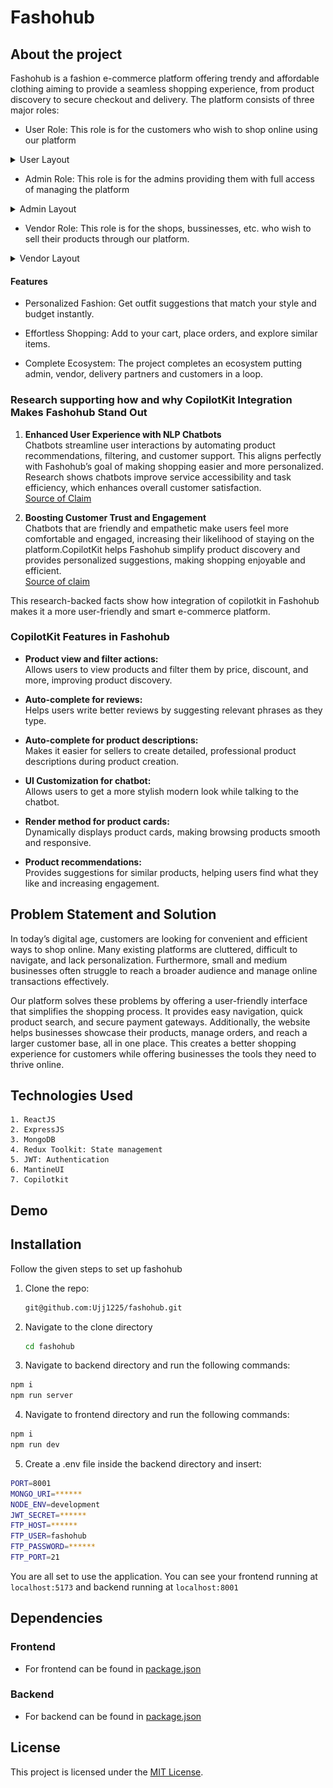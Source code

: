 # Fashohub

## About the project

Fashohub is a fashion e-commerce platform offering trendy and affordable clothing aiming to provide a seamless shopping experience, from product discovery to secure checkout and delivery. The platform consists of three major roles:

- User Role: This role is for the customers who wish to shop online using our platform
<details>
   <summary> User Layout </summary>
   <img src="https://github.com/Ujj1225/fashohub/blob/main/client/src/images/user_layout.png" width=750/>
 </details>

- Admin Role: This role is for the admins providing them with full access of managing the platform
<details>
   <summary> Admin Layout </summary>
   <img src="https://github.com/Ujj1225/fashohub/blob/main/client/src/images/admin_layout.png" width=750/>
 </details>

- Vendor Role: This role is for the shops, bussinesses, etc. who wish to sell their products through our platform.
<details>
   <summary> Vendor Layout </summary>
   <img src="https://github.com/Ujj1225/fashohub/blob/main/client/src/images/vendor_layout1.png" width=750/>
 </details>

#### Features

- Personalized Fashion: Get outfit suggestions that match your style and budget instantly.

- Effortless Shopping: Add to your cart, place orders, and explore similar items.

- Complete Ecosystem: The project completes an ecosystem putting admin, vendor, delivery partners and customers in a loop.

### Research supporting how and why CopilotKit Integration Makes Fashohub Stand Out

1. **Enhanced User Experience with NLP Chatbots**  
   Chatbots streamline user interactions by automating product recommendations, filtering, and customer support. This aligns perfectly with Fashohub’s goal of making shopping easier and more personalized. Research shows chatbots improve service accessibility and task efficiency, which enhances overall customer satisfaction.  
   [Source of Claim](www.theseus.fi/bitstream/handle/10024/802337/A%20Feasibility%20Study%20of%20Available%20Natural%20Language%20Chatbot%20Technologies.pdf?sequence=2)



2. **Boosting Customer Trust and Engagement**  
   Chatbots that are friendly and empathetic make users feel more comfortable and engaged, increasing their likelihood of staying on the platform.CopilotKit helps Fashohub simplify product discovery and provides personalized suggestions, making shopping enjoyable and efficient.  
   [Source of claim](https://www.emerald.com/insight/content/doi/10.1108/INTR-08-2020-0460/full/html)



This research-backed facts show how integration of copilotkit in Fashohub makes it a more user-friendly and smart e-commerce platform.

### CopilotKit Features in Fashohub

- **Product view and filter actions:**  
  Allows users to view products and filter them by price, discount, and more, improving product discovery.

- **Auto-complete for reviews:**  
  Helps users write better reviews by suggesting relevant phrases as they type.

- **Auto-complete for product descriptions:**  
  Makes it easier for sellers to create detailed, professional product descriptions during product creation.

- **UI Customization for chatbot:**  
  Allows users to get a more stylish modern look while talking to the chatbot.

- **Render method for product cards:**  
  Dynamically displays product cards, making browsing products smooth and responsive.

- **Product recommendations:**  
  Provides suggestions for similar products, helping users find what they like and increasing engagement.


## Problem Statement and Solution

In today’s digital age, customers are looking for convenient and efficient ways to shop online. Many existing platforms are cluttered, difficult to navigate, and lack personalization. Furthermore, small and medium businesses often struggle to reach a broader audience and manage online transactions effectively.

Our platform solves these problems by offering a user-friendly interface that simplifies the shopping process. It provides easy navigation, quick product search, and secure payment gateways. Additionally, the website helps businesses showcase their products, manage orders, and reach a larger customer base, all in one place. This creates a better shopping experience for customers while offering businesses the tools they need to thrive online.

## Technologies Used

    1. ReactJS
    2. ExpressJS
    3. MongoDB
    4. Redux Toolkit: State management
    5. JWT: Authentication
    6. MantineUI
    7. Copilotkit

## Demo

## Installation

Follow the given steps to set up fashohub

1. Clone the repo:

   ```bash
   git@github.com:Ujj1225/fashohub.git
   ```

2. Navigate to the clone directory

   ```bash
   cd fashohub
   ```

3. Navigate to backend directory and run the following commands:

```bash
npm i
npm run server
```

4. Navigate to frontend directory and run the following commands:

```bash
npm i
npm run dev
```

5. Create a .env file inside the backend directory and insert:

```bash
PORT=8001
MONGO_URI=******
NODE_ENV=development
JWT_SECRET=******
FTP_HOST=******
FTP_USER=fashohub
FTP_PASSWORD=******
FTP_PORT=21
```

You are all set to use the application.
You can see your frontend running at `localhost:5173` and backend running at `localhost:8001`

## Dependencies

### Frontend

- For frontend can be found in [package.json](./client/package.json)

### Backend

- For backend can be found in [package.json](./server/package.json)

## License

This project is licensed under the [MIT License](/LICENSE).